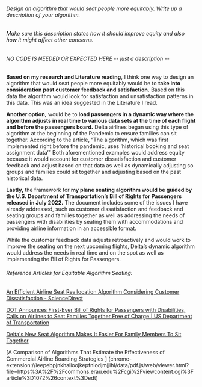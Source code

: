 ###### Design an algorithm that would seat people more equitably. Write up a description of your algorithm. 
###### Make sure this description states how it should improve equity and also how it might affect other concerns.
###### NO CODE IS NEEDED OR EXPECTED HERE -- just a description -- 


**Based on my research and Literature reading,** I think one way to design an algorithm that would seat people more equitably would be to **take into consideration past customer feedback and satisfaction.** Based on this data the algorithm would look for satisfaction and unsatisfaction patterns in this data. This was an idea suggested in the Literature I read.  

**Another option,** would be to **load passengers in a dynamic way where the algorithm adjusts in real time to various data sets at the time of each flight and before the passengers board.** Delta airlines began using this type of algorithm at the beginning of the Pandemic to ensure families can sit together.  According to the article, “The algorithm, which was first implemented right before the pandemic, uses ‘historical booking and seat assignment data’” Both aforementioned examples would address equity because it would account for customer dissatisfaction and customer feedback and adjust based on that data as well as dynamically adjusting so groups and families could sit together and adjusting based on the past historical data.  

**Lastly,** the framework for **my plane seating algorithm would be guided by the U.S. Department of Transportation’s Bill of Rights for Passengers released in July 2022.** The document includes some of the issues I have already addressed, such as customer dissatisfaction and feedback and seating groups and families together as well as addressing the needs of passengers with disabilities by seating them with accommodations and providing airline information in an accessible format.

While the customer feedback data adjusts retroactively and would work to improve the seating on the next upcoming flights, Delta’s dynamic algorithm would address the needs in real time and on the spot as well as implementing the Bil of Rights for Passengers.


###### Reference Articles for Equitable Algorithm Seating:

[An Efficient Airline Seat Reallocation Algorithm Considering Customer Dissatisfaction - ScienceDirect](https://www.sciencedirect.com/science/article/abs/pii/S0969699719305368)

[DOT Announces First-Ever Bill of Rights for Passengers with Disabilities, Calls on Airlines to Seat Families Together Free of Charge | US Department of Transportation](https://www.transportation.gov/briefing-room/dot-announces-first-ever-bill-rights-passengers-disabilities-calls-airlines-seat)

[Delta's New Seat Algorithm Makes It Easier For Family Members To Sit Together](https://www.travelinglifestyle.net/deltas-new-seat-algorithm-makes-it-easier-for-family-members-to-sit-together/)

[A Comparison of Algorithms That Estimate the Effectiveness of Commercial Airline Boarding Strategies ]
(chrome-extension://ieepebpjnkhaiioojkepfniodjmjjihl/data/pdf.js/web/viewer.html?file=https%3A%2F%2Fcommons.erau.edu%2Fcgi%2Fviewcontent.cgi%3Farticle%3D1072%26context%3Dedt)

